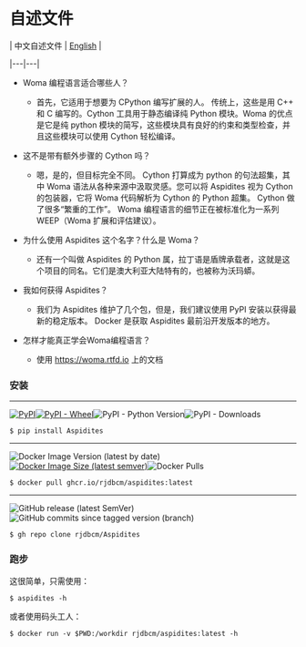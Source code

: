 # 自述文件

| 中文自述文件 | [English](https://github.com/rjdbcm/Aspidites/blob/main/README.md) |

|---|---|

- Woma 编程语言适合哪些人？
  - 首先，它适用于想要为 CPython 编写扩展的人。 传统上，这些是用 C++ 和 C 编写的。Cython 工具用于静态编译纯 Python 模块。Woma 的优点是它是纯 python 模块的简写，这些模块具有良好的约束和类型检查，并且这些模块可以使用 Cython 轻松编译。

- 这不是带有额外步骤的 Cython 吗？
  - 嗯，是的，但目标完全不同。 Cython 打算成为 python 的句法超集，其中 Woma 语法从各种来源中汲取灵感。您可以将 Aspidites 视为 Cython 的包装器，它将 Woma 代码解析为 Cython 的 Python 超集。 Cython 做了很多“繁重的工作”。 Woma 编程语言的细节正在被标准化为一系列 WEEP（Woma 扩展和评估建议）。

- 为什么使用 Aspidites 这个名字？什么是 Woma？
  - 还有一个叫做 Aspidites 的 Python 属，拉丁语是盾牌承载者，这就是这个项目的同名。它们是澳大利亚大陆特有的，也被称为沃玛蟒。

- 我如何获得 Aspidites？
  - 我们为 Aspidites 维护了几个包，但是，我们建议使用 PyPI 安装以获得最新的稳定版本。 Docker 是获取 Aspidites 最前沿开发版本的地方。

- 怎样才能真正学会Woma编程语言？
  - 使用 https://woma.rtfd.io 上的文档

### 安装
--------------

[![PyPI](https://img.shields.io/pypi/v/aspidites?label=PyPI&logo=pypi)](https://pypi.org/project/Aspidites/)[![PyPI - Wheel](https://img.shields.io/pypi/wheel/Aspidites)](https://pypi.org/project/Aspidites/#files)![PyPI - Python Version](https://img.shields.io/pypi/pyversions/Aspidites?label=CPython)![PyPI - Downloads](https://img.shields.io/pypi/dd/Aspidites)
```
$ pip install Aspidites
```
-----------
![Docker Image Version (latest by date)](https://img.shields.io/docker/v/rjdbcm/aspidites?label=Docker&logo=docker)[![Docker Image Size (latest semver)](https://img.shields.io/docker/image-size/rjdbcm/aspidites)](https://hub.docker.com/r/rjdbcm/aspidites/tags?page=1&ordering=last_updated)![Docker Pulls](https://img.shields.io/docker/pulls/rjdbcm/aspidites)
```
$ docker pull ghcr.io/rjdbcm/aspidites:latest
```
-----------
![GitHub release (latest SemVer)](https://img.shields.io/github/v/release/rjdbcm/Aspidites?label=Github&logo=github&logoColor=black)![GitHub commits since tagged version (branch)](https://img.shields.io/github/commits-since/rjdbcm/Aspidites/latest/main)
```
$ gh repo clone rjdbcm/Aspidites
```

### 跑步
这很简单，只需使用：
```shell
$ aspidites -h
```

或者使用码头工人：
```shell
$ docker run -v $PWD:/workdir rjdbcm/aspidites:latest -h
```

